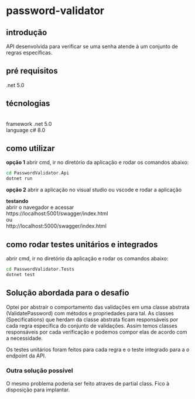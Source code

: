 # password-validator

## introdução
API desenvolvida para verificar se uma senha atende à um conjunto de regras específicas.

## pré requisitos
.net 5.0

## técnologias
<br />framework .net 5.0
<br />language c# 8.0

## como utilizar
**opção 1**
abrir cmd, ir no diretório da aplicação e rodar os comandos abaixo:

```Bash
cd PasswordValidator.Api
dotnet run
```

**opção 2**
abrir a aplicação no visual studio ou vscode e rodar a aplicação

**testando**
<br />abrir o navegador e acessar
<br />https://localhost:5001/swagger/index.html
<br />ou
<br />http://localhost:5000/swagger/index.html

## como rodar testes unitários e integrados
abrir cmd, ir no diretório da aplicação e rodar os comandos abaixo:
```Bash
cd PasswordValidator.Tests
dotnet test
```


## Solução abordada para o desafio
Optei por abstrair o comportamento das validações em uma classe abstrata (ValidatePassword) com métodos e propriedades para tal. As classes (Specifications) que herdam da classe abstrata ficam responsáveis por cada regra específica do conjunto de validações. Assim temos classes responsáveis por cada verificação e podemos compor elas de acordo com a necessidade.

Os testes unitários foram feitos para cada regra e o teste integrado para a o endpoint da API.

### Outra solução possível
O mesmo problema poderia ser feito atraves de partial class. Fico à disposição para implantar.
